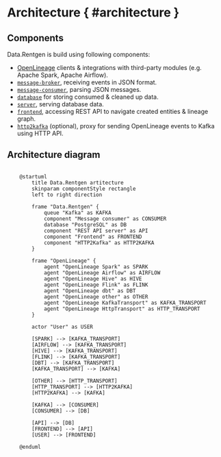 # Architecture { #architecture }

## Components

Data.Rentgen is build using following components:

- [OpenLineage](https://openlineage.io/docs/) clients & integrations with third-party modules (e.g. Apache Spark, Apache Airflow).
- [`message-broker`](message-broker), receiving events in JSON format.
- [`message-consumer`](message-consumer), parsing JSON messages.
- [`database`](database) for storing consumed & cleaned up data.
- [`server`](server), serving database data.
- [`frontend`](frontend), accessing REST API to navigate created entities & lineage graph.
- [`http2kafka`](http2kafka) (optional), proxy for sending OpenLineage events to Kafka using HTTP API.

## Architecture diagram

```plantuml

    @startuml
        title Data.Rentgen artitecture
        skinparam componentStyle rectangle
        left to right direction

        frame "Data.Rentgen" {
            queue "Kafka" as KAFKA
            component "Message consumer" as CONSUMER
            database "PostgreSQL" as DB
            component "REST API server" as API
            component "Frontend" as FRONTEND
            component "HTTP2Kafka" as HTTP2KAFKA
        }

        frame "OpenLineage" {
            agent "OpenLineage Spark" as SPARK
            agent "OpenLineage Airflow" as AIRFLOW
            agent "OpenLineage Hive" as HIVE
            agent "OpenLineage Flink" as FLINK
            agent "OpenLineage dbt" as DBT
            agent "OpenLineage other" as OTHER
            agent "OpenLineage KafkaTransport" as KAFKA_TRANSPORT
            agent "OpenLineage HttpTransport" as HTTP_TRANSPORT
        }

        actor "User" as USER

        [SPARK] --> [KAFKA_TRANSPORT]
        [AIRFLOW] --> [KAFKA_TRANSPORT]
        [HIVE] --> [KAFKA_TRANSPORT]
        [FLINK] --> [KAFKA_TRANSPORT]
        [DBT] --> [KAFKA_TRANSPORT]
        [KAFKA_TRANSPORT] --> [KAFKA]

        [OTHER] --> [HTTP_TRANSPORT]
        [HTTP_TRANSPORT] --> [HTTP2KAFKA]
        [HTTP2KAFKA] --> [KAFKA]

        [KAFKA] --> [CONSUMER]
        [CONSUMER] --> [DB]

        [API] --> [DB]
        [FRONTEND] --> [API]
        [USER] --> [FRONTEND]

    @enduml
```
